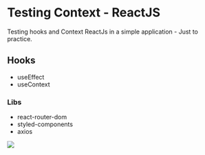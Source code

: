 <h1>Testing Context - ReactJS</h1>
<p>Testing hooks and Context ReactJs in a simple application - Just to practice.</p>

<h2>Hooks</h2>
<ul>
  <li>useEffect</li>
  <li>useContext</li>
</ul>

<h3>Libs</h3>
<ul>
  <li>react-router-dom</li>
  <li>styled-components</li>
  <li>axios</li>
</ul>

<img src=”src/assets/img-github.png”>
